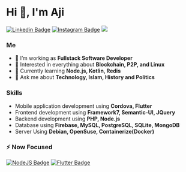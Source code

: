
# Hi 👋, I'm Aji

[![Linkedin Badge](https://img.shields.io/badge/linkedin-%230077B5.svg?&style=for-the-badge&logo=linkedin&logoColor=white)](https://www.linkedin.com/in/agung-setiyoaji-105750138/)
[![Instagram Badge](https://img.shields.io/badge/Instagram-E4405F?style=for-the-badge&logo=instagram&logoColor=white)](https://www.instagram.com/setiyoaji_am)
![](https://komarev.com/ghpvc/?username=setioaji&base=14&style=for-the-badge)

### Me
- 🌱 I’m working as **Fullstack Software Developer**
- 👯 Interested in everything about **Blockchain, P2P, and Linux**
- 🤔 Currently learning **Node.js, Kotlin, Redis**
- 💬 Ask me about **Technology, Islam, History and Politics**
### Skills
- Mobile application development using **Cordova, Flutter**
- Frontend development using **Framework7, Semantic-UI, JQuery**
- Backend development using **PHP, Node.js**
- Database using **Firebase, MySQL, PostgreSQL, SQLite, MongoDB**
- Server Using **Debian, OpenSuse, Containerize(Docker)**

### ⚡ Now Focused
[![NodeJS Badge](https://img.shields.io/badge/Node.js-339933?style=for-the-badge&logo=nodedotjs&logoColor=white)](#)
[![Flutter Badge](https://img.shields.io/badge/Flutter-02569B?style=for-the-badge&logo=flutter&logoColor=white)](#)
